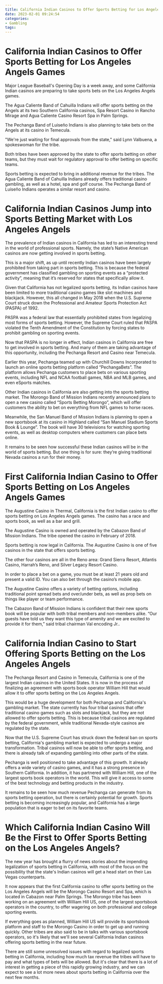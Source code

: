```yaml
---
title: California Indian Casinos to Offer Sports Betting for Los Angeles Angels Games
date: 2023-02-01 09:24:54
categories:
- Gambling
tags:
---
```



#  California Indian Casinos to Offer Sports Betting for Los Angeles Angels Games

Major League Baseball's Opening Day is a week away, and some California Indian casinos are preparing to take sports bets on the Los Angeles Angels games.

The Agua Caliente Band of Cahuilla Indians will offer sports betting on the Angels at its two Southern California casinos, Spa Resort Casino in Rancho Mirage and Agua Caliente Casino Resort Spa in Palm Springs.

The Pechanga Band of Luiseño Indians is also planning to take bets on the Angels at its casino in Temecula.

"We're just waiting for final approvals from the state," said Lynn Valbuena, a spokeswoman for the tribe.

Both tribes have been approved by the state to offer sports betting on other teams, but they must wait for regulatory approval to offer betting on specific teams.

Sports betting is expected to bring in additional revenue for the tribes. The Agua Caliente Band of Cahuilla Indians already offers traditional casino gambling, as well as a hotel, spa and golf course. The Pechanga Band of Luiseño Indians operates a similar resort and casino.

#  California Indian Casinos Jump into Sports Betting Market with Los Angeles Angels

The prevalence of Indian casinos in California has led to an interesting trend in the world of professional sports. Namely, the state’s Native American casinos are now getting involved in sports betting.

This is a major shift, as up until recently Indian casinos have been largely prohibited from taking part in sports betting. This is because the federal government has classified gambling on sporting events as a “protected activity”, meaning that it’s reserved for states that specifically allow it.

Given that California has not legalized sports betting, its Indian casinos have been limited to more traditional casino games like slot machines and blackjack. However, this all changed in May 2018 when the U.S. Supreme Court struck down the Professional and Amateur Sports Protection Act (PASPA) of 1992.

PASPA was a federal law that essentially prohibited states from legalizing most forms of sports betting. However, the Supreme Court ruled that PASPA violated the Tenth Amendment of the Constitution by forcing states to prohibit gambling on sporting events.

Now that PASPA is no longer in effect, Indian casinos in California are free to get involved in sports betting. And many of them are taking advantage of this opportunity, including the Pechanga Resort and Casino near Temecula.

Earlier this year, Pechanga teamed up with Churchill Downs Incorporated to launch an online sports betting platform called “PechangaBets”. The platform allows Pechanga customers to place bets on various sporting events, including NFL and NCAA football games, NBA and MLB games, and even eSports matches.

Other Indian casinos in California are also getting into the sports betting market. The Morongo Band of Mission Indians recently announced plans to open a new casino called “Sports Betting Morongo”, which will offer customers the ability to bet on everything from NFL games to horse races.

Meanwhile, the San Manuel Band of Mission Indians is planning to open a new sportsbook at its casino in Highland called “San Manuel Stadium Sports Book & Lounge”. The book will have 30 televisions for watching sporting events, as well as desktop computers where customers can place bets online.

It remains to be seen how successful these Indian casinos will be in the world of sports betting. But one thing is for sure: they’re giving traditional Nevada casinos a run for their money.

#  First California Indian Casino to Offer Sports Betting on Los Angeles Angels Games

The Augustine Casino in Thermal, California is the first Indian casino to offer sports betting on Los Angeles Angels games. The casino has a race and sports book, as well as a bar and grill.

The Augustine Casino is owned and operated by the Cabazon Band of Mission Indians. The tribe opened the casino in February of 2018.

Sports betting is now legal in California. The Augustine Casino is one of five casinos in the state that offers sports betting.

The other four casinos are all in the Reno area: Grand Sierra Resort, Atlantis Casino, Harrah’s Reno, and Silver Legacy Resort Casino.

In order to place a bet on a game, you must be at least 21 years old and present a valid ID. You can also bet through the casino’s mobile app.

The Augustine Casino offers a variety of betting options, including traditional point spread bets and over/under bets, as well as prop bets on things like player or team performance.

The Cabazon Band of Mission Indians is confident that their new sports book will be popular with both tribal members and non-members alike. “Our guests have told us they want this type of amenity and we are excited to provide it for them,” said tribal chairman Val encoding Jr..

#  California Indian Casino to Start Offering Sports Betting on the Los Angeles Angels

The Pechanga Resort and Casino in Temecula, California is one of the largest Indian casinos in the United States. It is now in the process of finalizing an agreement with sports book operator William Hill that would allow it to offer sports betting on the Los Angeles Angels.

This would be a huge development for both Pechanga and California's gambling market. The state currently has four tribal casinos that offer traditional casino games such as slots and blackjack, but they are not allowed to offer sports betting. This is because tribal casinos are regulated by the federal government, while traditional Nevada-style casinos are regulated by the state.

Now that the U.S. Supreme Court has struck down the federal ban on sports betting, California's gambling market is expected to undergo a major transformation. Tribal casinos will now be able to offer sports betting, and there is already talk of expanding gambling into other parts of the state.

Pechanga is well positioned to take advantage of this growth. It already offers a wide variety of casino games, and it has a strong presence in Southern California. In addition, it has partnered with William Hill, one of the largest sports book operators in the world. This will give it access to some of the best technology and betting products in the industry.

It remains to be seen how much revenue Pechanga can generate from its sports betting operation, but there is certainly potential for growth. Sports betting is becoming increasingly popular, and California has a large population that is eager to bet on its favorite teams.

#  Which California Indian Casino Will Be the First to Offer Sports Betting on the Los Angeles Angels?

The new year has brought a flurry of news stories about the impending legalization of sports betting in California, with most of the focus on the possibility that the state's Indian casinos will get a head start on their Las Vegas counterparts.

It now appears that the first California casino to offer sports betting on the Los Angeles Angels will be the Morongo Casino Resort and Spa, which is located in Cabazon near Palm Springs. The Morongo tribe has been working on an agreement with William Hill US, one of the largest sportsbook operators in the country, to offer wagering on both professional and college sporting events.

If everything goes as planned, William Hill US will provide its sportsbook platform and staff to the Morongo Casino in order to get up and running quickly. Other tribes are also said to be in talks with various sportsbook operators, so it's likely that we'll see several California Indian casinos offering sports betting in the near future.

There are still some unresolved issues with regard to legalized sports betting in California, including how much tax revenue the tribes will have to pay and what types of bets will be allowed. But it's clear that there is a lot of interest in getting a piece of this rapidly growing industry, and we can expect to see a lot more news about sports betting in California over the next few months.